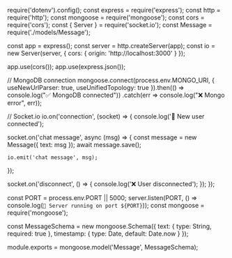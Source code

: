 require('dotenv').config();
const express = require('express');
const http = require('http');
const mongoose = require('mongoose');
const cors = require('cors');
const { Server } = require('socket.io');
const Message = require('./models/Message');

const app = express();
const server = http.createServer(app);
const io = new Server(server, {
  cors: { origin: 'http://localhost:3000' }
});

app.use(cors());
app.use(express.json());

// MongoDB connection
mongoose.connect(process.env.MONGO_URI, {
  useNewUrlParser: true, useUnifiedTopology: true
}).then(() => console.log("✅ MongoDB connected"))
  .catch(err => console.log("❌ Mongo error", err));

// Socket.io
io.on('connection', (socket) => {
  console.log('🔌 New user connected');

  socket.on('chat message', async (msg) => {
    const message = new Message({ text: msg });
    await message.save();

    io.emit('chat message', msg);
  });

  socket.on('disconnect', () => {
    console.log('❌ User disconnected');
  });
});

const PORT = process.env.PORT || 5000;
server.listen(PORT, () => console.log(`🚀 Server running on port ${PORT}`));
const mongoose = require('mongoose');

const MessageSchema = new mongoose.Schema({
  text: { type: String, required: true },
  timestamp: { type: Date, default: Date.now }
});

module.exports = mongoose.model('Message', MessageSchema);
